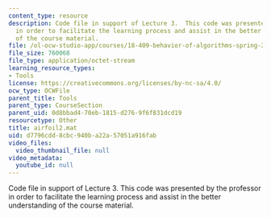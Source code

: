 ```yaml
---
content_type: resource
description: Code file in support of Lecture 3.  This code was presented by the professor
  in order to facilitate the learning process and assist in the better understanding
  of the course material.
file: /ol-ocw-studio-app/courses/18-409-behavior-of-algorithms-spring-2002/d7796cdd8cbc940ba22a57051a916fab_airfoil2.mat
file_size: 760068
file_type: application/octet-stream
learning_resource_types:
- Tools
license: https://creativecommons.org/licenses/by-nc-sa/4.0/
ocw_type: OCWFile
parent_title: Tools
parent_type: CourseSection
parent_uid: 0d8bbad4-70eb-1815-d276-9f6f831dcd19
resourcetype: Other
title: airfoil2.mat
uid: d7796cdd-8cbc-940b-a22a-57051a916fab
video_files:
  video_thumbnail_file: null
video_metadata:
  youtube_id: null
---
```

Code file in support of Lecture 3.  This code was presented by the professor in order to facilitate the learning process and assist in the better understanding of the course material.